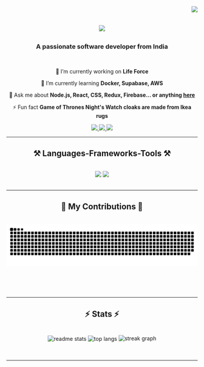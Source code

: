 <img align="right" src="https://visitor-badge.laobi.icu/badge?page_id=VKFarde.VKFarde" />

<h1 align="center">
    <img src="https://readme-typing-svg.herokuapp.com/?font=Righteous&size=35&center=true&vCenter=true&width=500&height=70&duration=4000&lines=Hi+There!+👋;+I'm+vedant+farde!;" />
</h1>

<h3 align="center">A passionate software developer from India </h3>

<br/>

<div align="center">
 
 🔭 I’m currently working on **Life Force**
 
 🌱 I’m currently learning **Docker, Supabase, AWS**

💬 Ask me about **Node.js, React, CSS, Redux, Firebase... or anything [here](https://github.com/VKFarde/VKFarde/issues)**

⚡ Fun fact **Game of Thrones Night's Watch cloaks are made from Ikea rugs**

 </div>
 
<div align="center"> 
<a href="mailto:vedantfarde@gmail.com">  
    <img src="https://img.shields.io/badge/Gmail-333333?style=for-the-badge&logo=gmail&logoColor=red" />
  </a>
  <a href="https://www.linkedin.com/in/vedant-farde-899116193/" rel="noopener noreferrer" target="_blank">
    <img src="https://img.shields.io/badge/LinkedIn-0077B5?style=for-the-badge&logo=linkedin&logoColor=white" target="_blank" />
  </a>
  <a href="https://vedantfarde.netlify.app/" rel="noopener noreferrer" target="_blank">
     <img src="https://img.shields.io/badge/Portfolio-FF5722?style=for-the-badge&logo=todoist&logoColor=white" target="_blank" /> <!-- sqlite, safari, google-chrome are other good icon options -->
  </a>
</div>

 <hr/>
 
<h2 align="center">⚒️ Languages-Frameworks-Tools ⚒️</h2>
<br/>
<div align="center">
    <img src="https://skillicons.dev/icons?i=react,bootstrap,mui,html,css,vscode,github,figma,tailwind,git,r" />
    <img src="https://skillicons.dev/icons?i=nodejs,python,javascript,typescript,express,firebase,mongodb,c,java,nextjs,mysql,flask" /><br>
</div>

<br/>
<hr/>

<div align="center">
  <h2>🐍 My Contributions 🐍</h2>
  <br>
  <img alt="snake eating my contributions" src="https://raw.githubusercontent.com/VKFarde/VKFarde/output/github-contribution-grid-snake.svg" />
  
  <br/><br/><br/>
</div>
<hr/>

<h2 align="center">⚡ Stats ⚡</h2>
<br>
<div align="center" >
    <div align="center">
        <img width=390  align="center" src="https://github-readme-stats.vercel.app/api?username=VKFarde&show_icons=true&size_weight=0.5&count_weight=0.5&theme=react&rank_icon=github&border_radius=10" alt="readme stats" />
        <img width=390  align="center" src="https://github-readme-stats.vercel.app/api/top-langs?username=VKFarde&hide=HTML&langs_count=8&layout=compact&theme=react&border_radius=10&size_weight=0.5&count_weight=0.5&exclude_repo=github-readme-stats" alt="top langs" />
      <img src="https://streak-stats.demolab.com?user=VKFarde&locale=en&mode=daily&theme=dark&hide_border=false&border_radius=5&order=3" height="220" alt="streak graph"  />
    </div>
</div>
<br/><br/>
<hr/>

